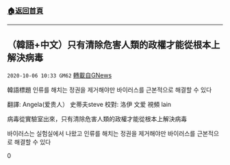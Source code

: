 ###  [:house:返回首頁](https://github.com/ourhimalayas/txt)
---

## （韓語+中文）只有清除危害人類的政權才能從根本上解決病毒
`2020-10-06 10:33 GM62` [轉載自GNews](https://gnews.org/zh-hant/406411/)

韓語標題 인류를 해치는 정권을 제거해야만 바이러스를 근본적으로 해결할 수 있다

翻譯: Angela(爱贵人） 史蒂夫steve 校對: 洛伊 文爱 視頻 lain



病毒從實驗室出來，只有清除危害人類的政權才能從根本上解決病毒

바이러스는 실험실에서 나왔고 인류를 해치는 정권을 제거해야만 바이러스를 근본적으로 해결할 수 있다

0
